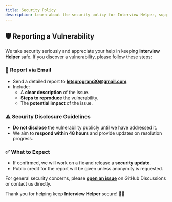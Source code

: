 ```yaml
---
title: Security Policy
description: Learn about the security policy for Interview Helper, supported versions, and how to report vulnerabilities.
---
```


## 🛡 Reporting a Vulnerability

We take security seriously and appreciate your help in keeping **Interview Helper** safe. If you discover a vulnerability, please follow these steps:

### 📩 Report via Email
- Send a detailed report to **[letsprogram30@gmail.com](mailto:letsprogram30@gmail.com)**.
- Include:
  - A **clear description** of the issue.
  - **Steps to reproduce** the vulnerability.
  - The **potential impact** of the issue.

### ⚠️ Security Disclosure Guidelines
- **Do not disclose** the vulnerability publicly until we have addressed it.
- We aim to **respond within 48 hours** and provide updates on resolution progress.

### ✅ What to Expect
- If confirmed, we will work on a fix and release a **security update**.
- Public credit for the report will be given unless anonymity is requested.

For general security concerns, please **[open an issue](https://github.com/yshashi/InterviewHelper/issues)** on GitHub Discussions or contact us directly.

Thank you for helping keep **Interview Helper** secure! 🔐🚀

